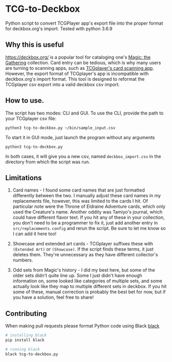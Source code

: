 # TCG-to-Deckbox
Python script to convert TCGPlayer app's export file into the proper format for deckbox.org's import. Tested with python 3.6.9

## Why this is useful

https://deckbox.org/ is a popular tool for cataloging one's [Magic: the Gathering](https://magic.wizards.com/en) collection. Card entry can be tedious, which is why many users are turning to scanning apps, such as [TCGplayer's card scanning app](https://app.tcgplayer.com/). However, the export format of TCGplayer's app is incompatible with deckbox.org's import format. This tool is designed to reformat the TCGplayer csv export into a valid deckbox csv import.

## How to use.

The script has two modes: CLI and GUI. To use the CLI, provide the path to your TCGplayer csv file:

    python3 tcg-to-deckbox.py ~/bin/sample_input.csv

To start it in GUI mode, just launch the program without any arguments

    python3 tcg-to-deckbox.py

In both cases, it will give you a new csv, named `deckbox_import.csv` in the directory from which the script was run.

## Limitations

1. Card names - I found some card names that are just formatted differently between the two. I manually adjust these card names in my replacements file, however, this was limited to the cards I hit. Of particular note were the Throne of Eldraine Adventure cards, which only used the Creature's name. Another oddity was Tamiyo's journal, which could have different flavor text. If you hit any of these in your collection, you don't need to be a programmer to fix it, just add another entry in `src/replacements.config` and rerun the script. Be sure to let me know so I can add it here too!

2. Showcase and extended art cards - TCGplayer suffixes these with `(Extended Art)` or `(Showcase)`. If the script finds these terms, it just deletes them. They're unnecessary as they have different collector's numbers.

3. Odd sets from Magic's history - I did my best here, but some of the older sets didn't quite line up. Some I just didn't have enough information on, some looked like categories of multiple sets, and some actually look like they map to multiple different sets in deckbox. If you hit some of these, manual correction is probably the best bet for now, but if you have a solution, feel free to share!

## Contributing
When making pull requests please format Python code using Black [black](https://github.com/psf/black)

```sh
# installing black
pip install black
```

```sh
# running black
black tcg-to-deckbox.py
```
